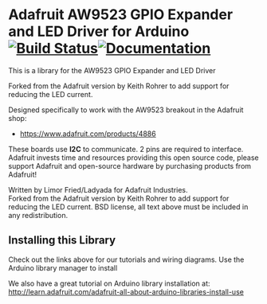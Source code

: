 # Adafruit AW9523 GPIO Expander and LED Driver for Arduino [![Build Status](https://github.com/adafruit/Adafruit_AW9523/workflows/Arduino%20Library%20CI/badge.svg)](https://github.com/adafruit/Adafruit_AW9523/actions)[![Documentation](https://github.com/adafruit/ci-arduino/blob/master/assets/doxygen_badge.svg)](http://adafruit.github.io/Adafruit_AW9523/html/index.html)

This is a library for the AW9523 GPIO Expander and LED Driver

Forked from the Adafruit version by Keith Rohrer to add support for reducing the LED current.

Designed specifically to work with the AW9523 breakout in the Adafruit shop:

- https://www.adafruit.com/products/4886

These boards use **I2C** to communicate. 2 pins are required to interface.
Adafruit invests time and resources providing this open source code,
please support Adafruit and open-source hardware by purchasing
products from Adafruit!

Written by Limor Fried/Ladyada for Adafruit Industries.  
Forked from the Adafruit version by Keith Rohrer to add support for reducing the LED current.
BSD license, all text above must be included in any redistribution.

## Installing this Library

Check out the links above for our tutorials and wiring diagrams. Use the Arduino library manager to install

We also have a great tutorial on Arduino library installation at:
http://learn.adafruit.com/adafruit-all-about-arduino-libraries-install-use
